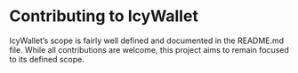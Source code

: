 # Contributing to IcyWallet

IcyWallet’s scope is fairly well defined and documented in the README.md file. While all contributions are welcome, this project aims to remain focused to its defined scope.

